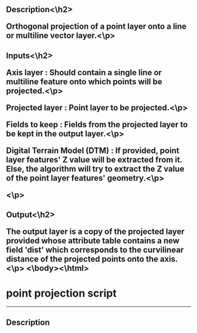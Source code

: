 <html><body>
        <h2>Description<\h2>
        <p>Orthogonal projection of a point layer onto a line or multiline vector layer.<\p>
        <h2>Inputs<\h2>
        <p>Axis layer : Should contain a single line or multiline feature onto which points will be projected.<\p>
        <p>Projected layer : Point layer to be projected.<\p>
        <p>Fields to keep : Fields from the projected layer to be kept in the output layer.<\p>
        <p>Digital Terrain Model (DTM) : If provided, point layer features' Z value will be extracted from it. Else, the algorithm will try to extract the Z value of the point layer features' geometry.<\p>
        <p><\p>
        <h2>Output<\h2>
        <p>The output layer is a copy of the projected layer provided whose attribute table contains a new field 'dist' which corresponds to the curvilinear distance of the projected points onto the axis.<\p>
<\body><\html>

# point projection script

---

## Description

